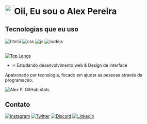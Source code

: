 
<h1 align="left"><img src="https://raw.githubusercontent.com/kaueMarques/kaueMarques/master/hi.gif" height="30px">Oii, Eu sou o Alex Pereira</h1>

## Tecnologias que eu uso
<div style="display: inline_block">
  <img align="center" alt="html5" src="https://img.shields.io/badge/HTML5-E34F26?style=for-the-badge&logo=html5&logoColor=white" />
  <img align="center" alt="css" src="https://img.shields.io/badge/CSS3-1572B6?style=for-the-badge&logo=css3&logoColor=white" />
  <img align="center" alt="js" src="https://img.shields.io/badge/JavaScript-F7DF1E?style=for-the-badge&logo=javascript&logoColor=black" />
  <img align="center" alt="nodejs" src="https://img.shields.io/badge/Node.js-43853D?style=for-the-badge&logo=node.js&logoColor=white" />
</div><br/>

[![Top Langs](https://github-readme-stats.vercel.app/api/top-langs/?username=AlexPereiraBorges&layout=compact)](https://github.com/anuraghazra/github-readme-stats)

- 🔥 Estudando desenvolvimento web & Design de interface

Apaixonado por tecnologia, focado em ajudar as pessoas através da programação.

![Alex P. GitHub stats](https://github-readme-stats.vercel.app/api?username=AlexPereiraBorges&show_icons=true&theme=gruvbox)

## Contato

[![Instagram](https://img.shields.io/badge/Instagram-E4405F?style=for-the-badge&logo=instagram&logoColor=white)](https://www.instagram.com/i.alexpereira/)
[![Twitter](https://img.shields.io/badge/Twitter-1DA1F2?style=for-the-badge&logo=twitter&logoColor=white)](https://twitter.com/ialexpereira)
[![Discord](https://img.shields.io/badge/Discord-7289DA?style=for-the-badge&logo=discord&logoColor=white)](https://discord.gg/395atJ7eeZ)
[![Linkedin](https://img.shields.io/badge/LinkedIn-0077B5?style=for-the-badge&logo=linkedin&logoColor=white)](https://www.linkedin.com/in/ialexpereira/)


